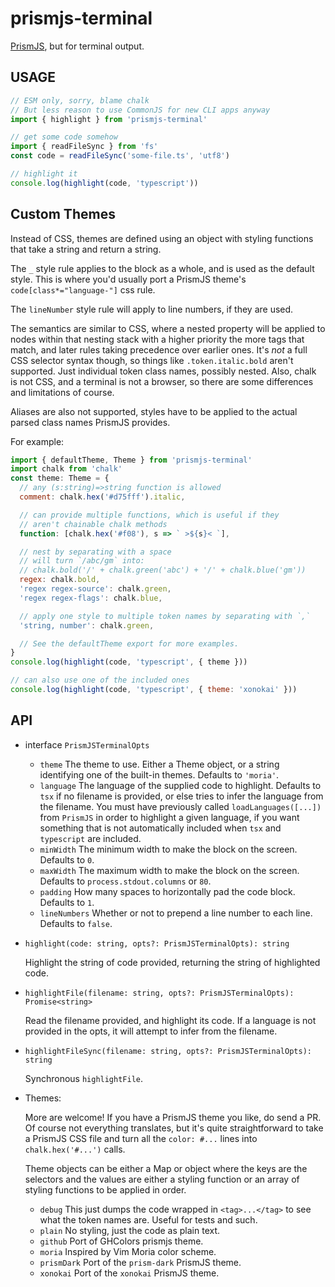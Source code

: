 # prismjs-terminal

[PrismJS](https://prismjs.com), but for terminal output.

## USAGE

```js
// ESM only, sorry, blame chalk
// But less reason to use CommonJS for new CLI apps anyway
import { highlight } from 'prismjs-terminal'

// get some code somehow
import { readFileSync } from 'fs'
const code = readFileSync('some-file.ts', 'utf8')

// highlight it
console.log(highlight(code, 'typescript'))
```

## Custom Themes

Instead of CSS, themes are defined using an object with
styling functions that take a string and return a string.

The `_` style rule applies to the block as a whole, and is used
as the default style. This is where you'd usually port a PrismJS
theme's `code[class*="language-"]` css rule.

The `lineNumber` style rule will apply to line numbers, if they
are used.

The semantics are similar to CSS, where a nested property will be
applied to nodes within that nesting stack with a higher
priority the more tags that match, and later rules taking
precedence over earlier ones. It's _not_ a full CSS selector
syntax though, so things like `.token.italic.bold` aren't
supported. Just individual token class names, possibly nested.
Also, chalk is not CSS, and a terminal is not a browser, so
there are some differences and limitations of course.

Aliases are also not supported, styles have to be applied to the
actual parsed class names PrismJS provides.

For example:

```js
import { defaultTheme, Theme } from 'prismjs-terminal'
import chalk from 'chalk'
const theme: Theme = {
  // any (s:string)=>string function is allowed
  comment: chalk.hex('#d75fff').italic,

  // can provide multiple functions, which is useful if they
  // aren't chainable chalk methods
  function: [chalk.hex('#f08'), s => ` >${s}< `],

  // nest by separating with a space
  // will turn `/abc/gm` into:
  // chalk.bold('/' + chalk.green('abc') + '/' + chalk.blue('gm'))
  regex: chalk.bold,
  'regex regex-source': chalk.green,
  'regex regex-flags': chalk.blue,

  // apply one style to multiple token names by separating with `,`
  'string, number': chalk.green,

  // See the defaultTheme export for more examples.
}
console.log(highlight(code, 'typescript', { theme }))

// can also use one of the included ones
console.log(highlight(code, 'typescript', { theme: 'xonokai' }))
```


## API

- interface `PrismJSTerminalOpts`

  - `theme` The theme to use. Either a Theme object, or a
    string identifying one of the built-in themes. Defaults to
    `'moria'`.
  - `language` The language of the supplied code to highlight.
    Defaults to `tsx` if no filename is provided, or else
    tries to infer the language from the filename. You must
    have previously called `loadLanguages([...])` from
    `PrismJS` in order to highlight a given language, if you
    want something that is not automatically included when
    `tsx` and `typescript` are included.
  - `minWidth` The minimum width to make the block on the
    screen. Defaults to `0`.
  - `maxWidth` The maximum width to make the block on the
    screen. Defaults to `process.stdout.columns` or `80`.
  - `padding` How many spaces to horizontally pad the code
    block. Defaults to `1`.
  - `lineNumbers` Whether or not to prepend a line number to each
    line. Defaults to `false`.

- `highlight(code: string, opts?: PrismJSTerminalOpts): string`

  Highlight the string of code provided, returning the string of
  highlighted code.

- `highlightFile(filename: string, opts?: PrismJSTerminalOpts): Promise<string>`

  Read the filename provided, and highlight its code. If a
  language is not provided in the opts, it will attempt to infer
  from the filename.

- `highlightFileSync(filename: string, opts?: PrismJSTerminalOpts): string`

  Synchronous `highlightFile`.

- Themes:

  More are welcome! If you have a PrismJS theme you like, do
  send a PR. Of course not everything translates, but it's quite
  straightforward to take a PrismJS CSS file and turn all the
  `color: #...` lines into `chalk.hex('#...')` calls.

  Theme objects can be either a Map or object where the keys are
  the selectors and the values are either a styling function or
  an array of styling functions to be applied in order.

  - `debug` This just dumps the code wrapped in `<tag>...</tag>`
    to see what the token names are. Useful for tests and such.
  - `plain` No styling, just the code as plain text.
  - `github` Port of GHColors prismjs theme.
  - `moria` Inspired by Vim Moria color scheme.
  - `prismDark` Port of the `prism-dark` PrismJS theme.
  - `xonokai` Port of the `xonokai` PrismJS theme.